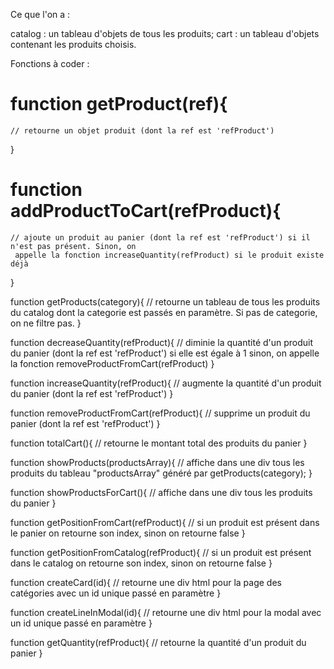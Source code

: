 Ce que l'on a :

catalog : un tableau d'objets de tous les produits;
cart : un tableau d'objets contenant les produits choisis.

Fonctions à coder :

# function getProduct(ref){
    // retourne un objet produit (dont la ref est 'refProduct')
}

# function addProductToCart(refProduct){
    // ajoute un produit au panier (dont la ref est 'refProduct') si il n'est pas présent. Sinon, on
     appelle la fonction increaseQuantity(refProduct) si le produit existe déjà
}

function getProducts(category){
    // retourne un tableau de tous les produits du catalog dont la categorie est passés en paramètre. Si pas de categorie, on ne filtre pas.
}

function decreaseQuantity(refProduct){
    // diminie la quantité d'un produit du panier (dont la ref est 'refProduct') si elle est égale à 1 sinon, on appelle la fonction removeProductFromCart(refProduct)
}

function increaseQuantity(refProduct){
    // augmente la quantité d'un produit du panier (dont la ref est 'refProduct')
}

function removeProductFromCart(refProduct){
    // supprime un produit du panier (dont la ref est 'refProduct')
}

function totalCart(){
    // retourne le montant total des produits du panier
}

function showProducts(productsArray){
    // affiche dans une div tous les produits du tableau "productsArray" généré par getProducts(category);
}

function showProductsForCart(){
    // affiche dans une div tous les produits du panier
}

function getPositionFromCart(refProduct){
    // si un produit est présent dans le panier on retourne son index, sinon on retourne false
}

function getPositionFromCatalog(refProduct){
    // si un produit est présent dans le catalog on retourne son index, sinon on retourne false
}

function createCard(id){
    // retourne une div html pour la page des catégories avec un id unique passé en paramètre
}

function createLineInModal(id){
    // retourne une div html pour la modal avec un id unique passé en paramètre
}

function getQuantity(refProduct){
    // retourne la quantité d'un produit du panier
}
